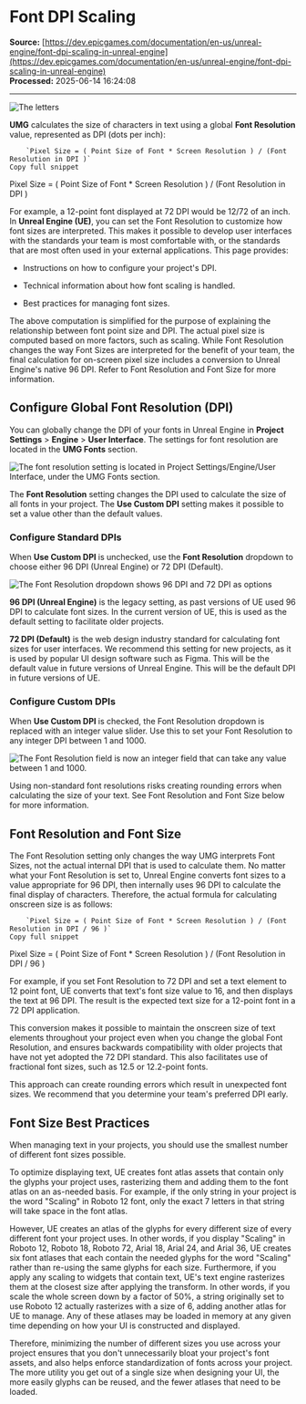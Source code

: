# Font DPI Scaling

**Source:** [https://dev.epicgames.com/documentation/en-us/unreal-engine/font-dpi-scaling-in-unreal-engine](https://dev.epicgames.com/documentation/en-us/unreal-engine/font-dpi-scaling-in-unreal-engine)  
**Processed:** 2025-06-14 16:24:08

---

![The letters ](https://d1iv7db44yhgxn.cloudfront.net/documentation/images/7e285d40-a28b-418e-96d2-0a8c7b73bbb0/font-size-demonstration.png)

**UMG** calculates the size of characters in text using a global **Font Resolution** value, represented as DPI (dots per inch):

```
	`Pixel Size = ( Point Size of Font * Screen Resolution ) / (Font Resolution in DPI )`
Copy full snippet
```
Pixel Size = ( Point Size of Font \* Screen Resolution ) / (Font Resolution in DPI )

For example, a 12-point font displayed at 72 DPI would be 12/72 of an inch. In **Unreal Engine (UE)**, you can set the Font Resolution to customize how font sizes are interpreted. This makes it possible to develop user interfaces with the standards your team is most comfortable with, or the standards that are most often used in your external applications. This page provides:

-   Instructions on how to configure your project's DPI.
    
-   Technical information about how font scaling is handled.
    
-   Best practices for managing font sizes.
    

The above computation is simplified for the purpose of explaining the relationship between font point size and DPI. The actual pixel size is computed based on more factors, such as scaling. While Font Resolution changes the way Font Sizes are interpreted for the benefit of your team, the final calculation for on-screen pixel size includes a conversion to Unreal Engine's native 96 DPI. Refer to Font Resolution and Font Size for more information.

## Configure Global Font Resolution (DPI)

You can globally change the DPI of your fonts in Unreal Engine in **Project Settings** \> **Engine** \> **User Interface**. The settings for font resolution are located in the **UMG Fonts** section.

![The font resolution setting is located in Project Settings/Engine/User Interface, under the UMG Fonts section.](https://d1iv7db44yhgxn.cloudfront.net/documentation/images/cf2d57a6-09fd-4111-9b90-f4df4585b3a5/font-resolution-location.png)

The **Font Resolution** setting changes the DPI used to calculate the size of all fonts in your project. The **Use Custom DPI** setting makes it possible to set a value other than the default values.

### Configure Standard DPIs

When **Use Custom DPI** is unchecked, use the **Font Resolution** dropdown to choose either 96 DPI (Unreal Engine) or 72 DPI (Default).

![The Font Resolution dropdown shows 96 DPI and 72 DPI as options](https://d1iv7db44yhgxn.cloudfront.net/documentation/images/6212728f-ce33-450a-a388-2c4b5b557133/type-dropdown.png)

**96 DPI (Unreal Engine)** is the legacy setting, as past versions of UE used 96 DPI to calculate font sizes. In the current version of UE, this is used as the default setting to facilitate older projects.

**72 DPI (Default)** is the web design industry standard for calculating font sizes for user interfaces. We recommend this setting for new projects, as it is used by popular UI design software such as Figma. This will be the default value in future versions of Unreal Engine. This will be the default DPI in future versions of UE.

### Configure Custom DPIs

When **Use Custom DPI** is checked, the Font Resolution dropdown is replaced with an integer value slider. Use this to set your Font Resolution to any integer DPI between 1 and 1000.

![The Font Resolution field is now an integer field that can take any value between 1 and 1000.](https://d1iv7db44yhgxn.cloudfront.net/documentation/images/54f0c402-530c-4708-8b80-6365836d58b0/custom-dpi.png)

Using non-standard font resolutions risks creating rounding errors when calculating the size of your text. See Font Resolution and Font Size below for more information.

## Font Resolution and Font Size

The Font Resolution setting only changes the way UMG interprets Font Sizes, not the actual internal DPI that is used to calculate them. No matter what your Font Resolution is set to, Unreal Engine converts font sizes to a value appropriate for 96 DPI, then internally uses 96 DPI to calculate the final display of characters. Therefore, the actual formula for calculating onscreen size is as follows:

```
	`Pixel Size = ( Point Size of Font * Screen Resolution ) / (Font Resolution in DPI / 96 )`
Copy full snippet
```
Pixel Size = ( Point Size of Font \* Screen Resolution ) / (Font Resolution in DPI / 96 )

For example, if you set Font Resolution to 72 DPI and set a text element to 12 point font, UE converts that text's font size value to 16, and then displays the text at 96 DPI. The result is the expected text size for a 12-point font in a 72 DPI application.

This conversion makes it possible to maintain the onscreen size of text elements throughout your project even when you change the global Font Resolution, and ensures backwards compatibility with older projects that have not yet adopted the 72 DPI standard. This also facilitates use of fractional font sizes, such as 12.5 or 12.2-point fonts.

This approach can create rounding errors which result in unexpected font sizes. We recommend that you determine your team's preferred DPI early.

## Font Size Best Practices

When managing text in your projects, you should use the smallest number of different font sizes possible.

To optimize displaying text, UE creates font atlas assets that contain only the glyphs your project uses, rasterizing them and adding them to the font atlas on an as-needed basis. For example, if the only string in your project is the word "Scaling" in Roboto 12 font, only the exact 7 letters in that string will take space in the font atlas.

However, UE creates an atlas of the glyphs for every different size of every different font your project uses. In other words, if you display "Scaling" in Roboto 12, Roboto 18, Roboto 72, Arial 18, Arial 24, and Arial 36, UE creates six font atlases that each contain the needed glyphs for the word "Scaling" rather than re-using the same glyphs for each size. Furthermore, if you apply any scaling to widgets that contain text, UE's text engine rasterizes them at the closest size after applying the transform. In other words, if you scale the whole screen down by a factor of 50%, a string originally set to use Roboto 12 actually rasterizes with a size of 6, adding another atlas for UE to manage. Any of these atlases may be loaded in memory at any given time depending on how your UI is constructed and displayed.

Therefore, minimizing the number of different sizes you use across your project ensures that you don't unnecessarily bloat your project's font assets, and also helps enforce standardization of fonts across your project. The more utility you get out of a single size when designing your UI, the more easily glyphs can be reused, and the fewer atlases that need to be loaded.